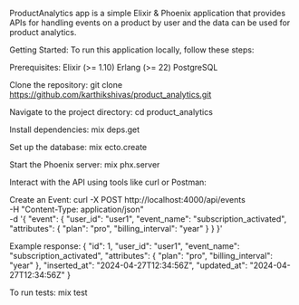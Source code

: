 ProductAnalytics app is a simple Elixir & Phoenix application that provides APIs for handling events on a product by user and the data can be used for product analytics.

Getting Started:
To run this application locally, follow these steps:

Prerequisites:
Elixir (>= 1.10)
Erlang (>= 22)
PostgreSQL

Clone the repository:
git clone https://github.com/karthikshivas/product_analytics.git

Navigate to the project directory:
cd product_analytics

Install dependencies:
mix deps.get

Set up the database:
mix ecto.create

Start the Phoenix server:
mix phx.server

Interact with the API using tools like curl or Postman:

Create an Event:
curl -X POST http://localhost:4000/api/events \
 -H "Content-Type: application/json" \
 -d '{
"event": {
"user_id": "user1",
"event_name": "subscription_activated",
"attributes": {
"plan": "pro",
"billing_interval": "year"
}
}
}'

Example response:
{
"id": 1,
"user_id": "user1",
"event_name": "subscription_activated",
"attributes": {
"plan": "pro",
"billing_interval": "year"
},
"inserted_at": "2024-04-27T12:34:56Z",
"updated_at": "2024-04-27T12:34:56Z"
}

To run tests:
mix test
